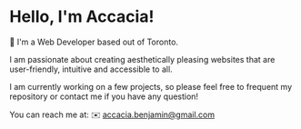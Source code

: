 # Hello, I'm Accacia!

👋 I'm a Web Developer based out of Toronto.

I am passionate about creating aesthetically pleasing websites that are user-friendly, intuitive and accessible to all.

I am currently working on a few projects, so please feel free to frequent my repository or contact me if you have any question!

You can reach me at:
✉️ accacia.benjamin@gmail.com


